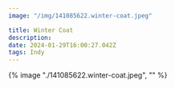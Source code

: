 ```yaml
---
image: "/img/141085622.winter-coat.jpeg"

title: Winter Coat
description: 
date: 2024-01-29T16:00:27.042Z
tags: Indy
---
```

{% image "./141085622.winter-coat.jpeg", "" %}